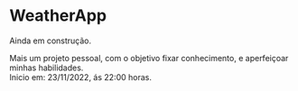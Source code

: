 # WeatherApp
Ainda em construção.


Mais um projeto pessoal, com o objetivo fixar conhecimento, e aperfeiçoar minhas habilidades.
<br>
Inicio em: 23/11/2022, ás 22:00 horas.

